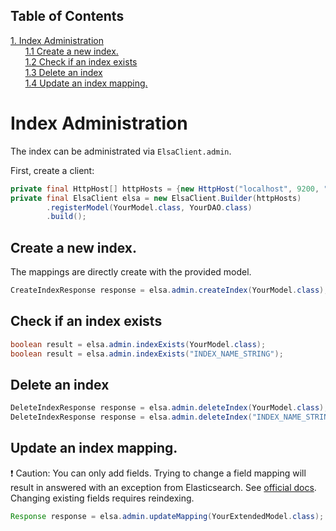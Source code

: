 ## Table of Contents
[1. Index Administration](#index-administration)<br>
&nbsp;&nbsp;&nbsp;&nbsp;&nbsp;&nbsp;[1.1 Create a new index.](#create-a-new-index)<br>
&nbsp;&nbsp;&nbsp;&nbsp;&nbsp;&nbsp;[1.2 Check if an index exists](#check-if-an-index-exists)<br>
&nbsp;&nbsp;&nbsp;&nbsp;&nbsp;&nbsp;[1.3 Delete an index](#delete-an-index)<br>
&nbsp;&nbsp;&nbsp;&nbsp;&nbsp;&nbsp;[1.4 Update an index mapping. ](#update-an-index-mapping-)<br>
# Index Administration

The index can be administrated via `ElsaClient.admin`.


First, create a client:


```JAVA
private final HttpHost[] httpHosts = {new HttpHost("localhost", 9200, "http")};
private final ElsaClient elsa = new ElsaClient.Builder(httpHosts)
        .registerModel(YourModel.class, YourDAO.class)
        .build();
```

## Create a new index.

The mappings are directly create with the provided model.


```JAVA
CreateIndexResponse response = elsa.admin.createIndex(YourModel.class);
```

## Check if an index exists

```JAVA
boolean result = elsa.admin.indexExists(YourModel.class);
boolean result = elsa.admin.indexExists("INDEX_NAME_STRING");
```

## Delete an index

```JAVA
DeleteIndexResponse response = elsa.admin.deleteIndex(YourModel.class);
DeleteIndexResponse response = elsa.admin.deleteIndex("INDEX_NAME_STRING");
```

## Update an index mapping. 

:heavy_exclamation_mark: Caution: You can only add fields. Trying to change a field mapping will result in answered with an exception from Elasticsearch. See [official docs](https://www.elastic.co/guide/en/elasticsearch/reference/current/indices-put-mapping.html). Changing existing fields requires reindexing. 


```JAVA
Response response = elsa.admin.updateMapping(YourExtendedModel.class);
```

